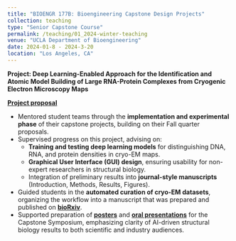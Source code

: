 ```yaml
---
title: "BIOENGR 177B: Bioengineering Capstone Design Projects"
collection: teaching
type: "Senior Capstone Course"
permalink: /teaching/01_2024-winter-teaching
venue: "UCLA Department of Bioengineering"
date: 2024-01-8 - 2024-3-20
location: "Los Angeles, CA"
---
```


**Project: Deep Learning-Enabled Approach for the Identification and Atomic Model Building of Large RNA-Protein Complexes from Cryogenic Electron Microscopy Maps**

**[Project proposal](/files/Project_2023-2024.pdf)**

- Mentored student teams through the **implementation and experimental phase** of their capstone projects, building on their Fall quarter proposals.  
- Supervised progress on this project, advising on:  
  - **Training and testing deep learning models** for distinguishing DNA, RNA, and protein densities in cryo-EM maps.  
  - **Graphical User Interface (GUI) design**, ensuring usability for non-expert researchers in structural biology.  
  - Integration of preliminary results into **journal-style manuscripts** (Introduction, Methods, Results, Figures).  
- Guided students in the **automated curation of cryo-EM datasets**, organizing the workflow into a manuscript that was prepared and published on [**bioRxiv**](https://doi.org/10.1101/2025.09.09.675185).  
- Supported preparation of **[posters](/files/Final_poster_2024_winter.pdf)** and **[oral presentations](https://docs.google.com/presentation/d/1KKssArpVaIbSFh-RYzmHPYyw7As5qkRi/edit?usp=sharing&ouid=112808743791861897029&rtpof=true&sd=true)** for the Capstone Symposium, emphasizing clarity of AI-driven structural biology results to both scientific and industry audiences.


